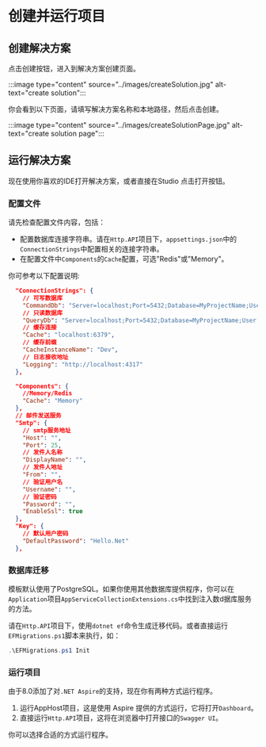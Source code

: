 # 创建并运行项目

## 创建解决方案

点击创建按钮，进入到解决方案创建页面。

:::image type="content" source="../images/createSolution.jpg" alt-text="create solution":::

你会看到以下页面，请填写解决方案名称和本地路径，然后点击创建。

:::image type="content" source="../images/createSolutionPage.jpg" alt-text="create solution page":::

## 运行解决方案

现在使用你喜欢的IDE打开解决方案，或者直接在Studio 点击打开按钮。

### 配置文件

请先检查配置文件内容，包括：

- 配置数据库连接字符串。请在`Http.API`项目下，`appsettings.json`中的`ConnectionStrings`中配置相关的连接字符串。
- 在配置文件中`Components`的`Cache`配置，可选"Redis"或"Memory"。

你可参考以下配置说明:

```json
  "ConnectionStrings": {
    // 可写数据库
    "CommandDb": "Server=localhost;Port=5432;Database=MyProjectName;User Id=postgres;Password=root;",
    // 只读数据库
    "QueryDb": "Server=localhost;Port=5432;Database=MyProjectName;User Id=postgres;Password=root;",
    // 缓存连接
    "Cache": "localhost:6379",
    // 缓存前缀
    "CacheInstanceName": "Dev",
    // 日志接收地址
    "Logging": "http://localhost:4317"
  },

  "Components": {
    //Memory/Redis
    "Cache": "Memory"
  },
  // 邮件发送服务
  "Smtp": {
    // smtp服务地址
    "Host": "",
    "Port": 25,
    // 发件人名称
    "DisplayName": "",
    // 发件人地址
    "From": "",
    // 验证用户名
    "Username": "",
    // 验证密码
    "Password": "",
    "EnableSsl": true
  },
  "Key": {
    // 默认用户密码
    "DefaultPassword": "Hello.Net"
  },
```

### 数据库迁移

模板默认使用了PostgreSQL。如果你使用其他数据库提供程序，你可以在`Application`项目`AppServiceCollectionExtensions.cs`中找到注入数d据库服务的方法。

请在`Http.API`项目下，使用`dotnet ef`命令生成迁移代码。或者直接运行`EFMigrations.ps1`脚本来执行，如：

```powershell
.\EFMigrations.ps1 Init
```

### 运行项目

由于8.0添加了对`.NET Aspire`的支持，现在你有两种方式运行程序。

1. 运行AppHost项目，这是使用 Aspire 提供的方式运行，它将打开`Dashboard`。
2. 直接运行`Http.API`项目，这将在浏览器中打开接口的`Swagger UI`。

你可以选择合适的方式运行程序。
